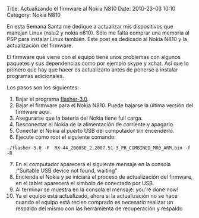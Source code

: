 Title: Actualizando el firmware al Nokia N810
Date: 2010-23-03 10:10
Category: Nokia N810

En esta Semana Santa me dedique a actualizar mis dispositivos 
que manejan Linux (nslu2 y nokia n810). Sólo me falta comprar 
una memoria al PSP para instalar Linux también.
Este post es dedicado al Nokia N810 y la actualización del firmware.

El firmware que viene con el equipo tiene unos problemas con algunos 
paquetes y sus dependencias como por ejemplo skype y xchat. Así que 
lo primero que hay que hacer es actualizarlo antes de ponerse a 
instalar programas adicionales.

Los pasos son los siguientes:

1. Bajar el programa [flasher-3.0](http://tablets-dev.nokia.com/d3.php).
2. Bajar el firmware para el Nokia N810. Puede bajarse la última versión del firmware aquí.
3. Asegurarse que la bateria del Nokia tiene full carga.
4. Desconectar el Nokia de la alimentación de corriente y apagarlo.
5. Conectar el Nokia al puerto USB del computador sin encenderlo.
6. Ejecute como root el siguiente comando:
```
./flasher-3.0 -F  RX-44_2008SE_2.2007.51-3_PR_COMBINED_MR0_ARM.bin -f -R
```
7. En el computador aparecerá el siguiente mensaje en la consola :"Suitable USB device not found, waiting"
8. Encienda el Nokia y se iniciará el proceso de actualización del firmware, en el tablet aparecerá el símbolo de conectado por USB.
9. Al terminar se muestra en la consola el mensaje: you're done now!
10. Ya el equipo está actualizado, ahora si la actualización no se hace cuando el equipo está recien comprado es necesario realizar un respaldo del mismo con las herramienta de recuperación y respaldo
